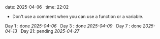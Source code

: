 date: 2025-04-06  
time: 22:02  

 -  Don't use a comment when you can use a function or a variable.

Day 1 : done *2025-04-06*  
Day 3 : done *2025-04-09*  
Day 7 : done *2025-04-13*  
Day 21: pending *2025-04-27*